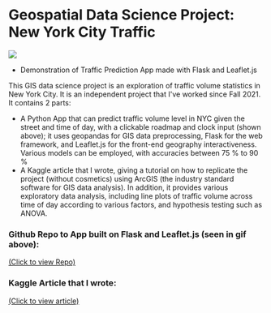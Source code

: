 # Geospatial Data Science Project: New York City Traffic

![](images/images_nyc_traffic/leaflet_gif.gif) 
* Demonstration of Traffic Prediction App made with Flask and Leaflet.js

This GIS data science project is an exploration of traffic volume statistics in New York City. It is an independent project that I've worked since Fall 2021.
It contains 2 parts:
* A Python App that can predict traffic volume level in NYC given the street and time of day, with a clickable roadmap and clock input (shown above); it uses geopandas for GIS data preprocessing, Flask for the web framework, and Leaflet.js for the front-end geography interactiveness. Various models can be employed, with accuracies between 75 % to 90 %
* A Kaggle article that I wrote, giving a tutorial on how to replicate the project (without cosmetics) using ArcGIS (the industry standard software for GIS data analysis). In addition, it provides various exploratory data analysis, including line plots of traffic volume across time of day according to various factors, and hypothesis testing such as ANOVA.

### **Github Repo to App built on Flask and Leaflet.js (seen in gif above)**:  
[(Click to view Repo)](https://github.com/benduong2001/nyc_traffic_flask)

### **Kaggle Article that I wrote**: 
[(Click to view article)](https://www.kaggle.com/code/bensonduong/geospatial-nyc-traffic-project)

